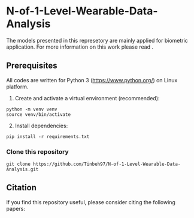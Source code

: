 # N-of-1-Level-Wearable-Data-Analysis

The models presented in this represetory are mainly applied for biometric application. For more information on this work please read []().

## Prerequisites

All codes are written for Python 3 (https://www.python.org/) on Linux platform. 

1. Create and activate a virtual environment (recommended):
```
python -m venv venv
source venv/bin/activate
```

2. Install dependencies:
```
pip install -r requirements.txt
```
### Clone this repository
```
git clone https://github.com/Tinbeh97/N-of-1-Level-Wearable-Data-Analysis.git
```
## Citation

If you find this repository useful, please consider citing the following papers:
